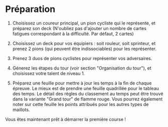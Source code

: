 # Préparation

1. Choisissez un coureur principal, un pion cycliste qui le représente, et préparez son deck (N'oubliez pas d'ajouter un nombre de cartes fatigues correspondant à la difficulté. Par défaut, 2 cartes)

2. Choisissez un deck pour vos équipiers : soit rouleur, soit sprinteur, et prenez 2 pions (qui peuvent être indissociables) pour les représenter.

3. Prenez 3 duos de pions cyclistes pour représenter vos adversaires.

4. Génerez les étapes du tour (voir section "Organisation du tour"), et choisissez votre talent de niveau 1.

5. Préparez une feuille pour mettre à jour les temps à la fin de chaque épreuve. Le mieux est de prendre une feuille quadrillée pour le tableau des temps. Le détail des règles du classement au temps peut être trouvé dans la variante "Grand tour" de flamme rouge. Vous pourrez également noter sur cette feuille les points attribués pour les autres types de maillots.

Vous êtes maintenant prêt à démarrer la première course !

